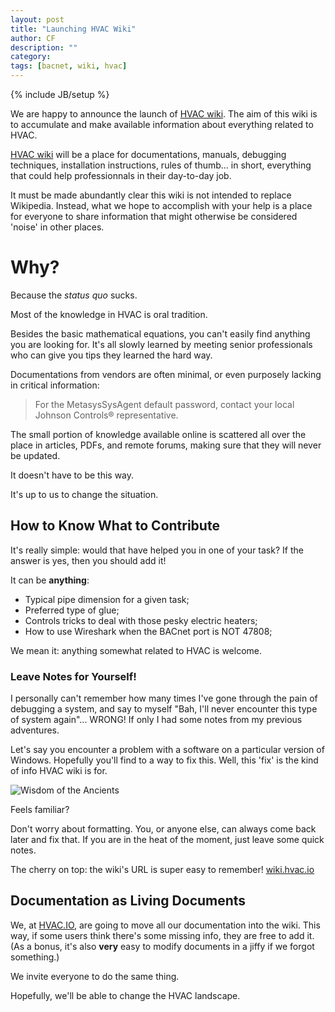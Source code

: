 ```yaml
---
layout: post
title: "Launching HVAC Wiki"
author: CF
description: ""
category: 
tags: [bacnet, wiki, hvac]
---
```

{% include JB/setup %}


We are happy to announce the launch of
[HVAC wiki](https://wiki.hvac.io). The aim of this wiki is to
accumulate and make available information about everything related to
HVAC.

[HVAC wiki](https://wiki.hvac.io) will be a place for documentations,
manuals, debugging techniques, installation instructions, rules of
thumb... in short, everything that could help professionnals in their
day-to-day job.

It must be made abundantly clear this wiki is not intended to replace
Wikipedia. Instead, what we hope to accomplish with your help is a
place for everyone to share information that might otherwise be
considered 'noise' in other places.


# Why?

Because the *status quo* sucks.

Most of the knowledge in HVAC is oral tradition.

Besides the basic mathematical equations, you can't easily find
anything you are looking for. It's all slowly learned by meeting
senior professionals who can give you tips they learned the hard way.

Documentations from vendors are often minimal, or even purposely
lacking in critical information:

> For the MetasysSysAgent default password, contact your local Johnson
> Controls® representative.

The small portion of knowledge available online is scattered all over
the place in articles, PDFs, and remote forums, making sure that they
will never be updated.

It doesn't have to be this way.

It's up to us to change the situation.

## How to Know What to Contribute

It's really simple: would that have helped you in one of your task? If
the answer is yes, then you should add it!

It can be **anything**:

- Typical pipe dimension for a given task;
- Preferred type of glue;
- Controls tricks to deal with those pesky electric heaters;
- How to use Wireshark when the BACnet port is NOT 47808;

We mean it: anything somewhat related to HVAC is welcome.

### Leave Notes for Yourself!

I personally can't remember how many times I've gone through the pain
of debugging a system, and say to myself "Bah, I'll never encounter
this type of system again"... WRONG! If only I had some notes from my
previous adventures.

Let's say you encounter a problem with a software on a particular
version of Windows. Hopefully you'll find to a way to fix this. Well,
this 'fix' is the kind of info HVAC wiki is for.

![Wisdom of the Ancients](http://imgs.xkcd.com/comics/wisdom_of_the_ancients.png)

Feels familiar?

Don't worry about formatting. You, or anyone else, can always come
back later and fix that. If you are in the heat of the moment, just
leave some quick notes.

The cherry on top: the wiki's URL is super easy to remember!
 [wiki.hvac.io](https://wiki.hvac.io)

## Documentation as Living Documents

We, at [HVAC.IO](https://hvac.io), are going to move all our
documentation into the wiki. This way, if some users think there's
some missing info, they are free to add it. (As a bonus, it's also
**very** easy to modify documents in a jiffy if we forgot something.)

We invite everyone to do the same thing.

Hopefully, we'll be able to change the HVAC landscape.
